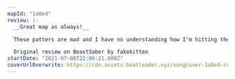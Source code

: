 ```yaml
---
mapId: "1a0e4"
review: |-
  __Great map as always!__

  These patters are mad and I have no understanding how I'm hitting the blocks but it fucking works.

  Original review on BeastSaber by fakekitten
startDate: "2021-07-08T22:06:21.000Z"
coverUrlOverwrite: https://cdn.assets.beatleader.xyz/songcover-1a0e4-cover.jpg
---
```

